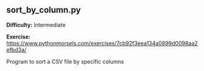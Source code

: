 ## sort_by_column.py

**Difficulty:** Intermediate

**Exercise:** https://www.pythonmorsels.com/exercises/7cb92f3eea134a0899d0098aa2efbd3a/

Program to sort a CSV file by specific columns
    